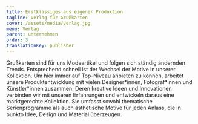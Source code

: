 ```yaml
---
title: Erstklassiges aus eigener Produktion
tagline: Verlag für Grußkarten
cover: /assets/media/verlag.jpg
menu: Verlag
parent: unternehmen
order: 3
translationKey: publisher
---
```

Grußkarten sind für uns Modeartikel und folgen sich ständig ändernden Trends. Entsprechend schnell ist der Wechsel der Motive in unserer Kollektion. Um hier immer auf Top-Niveau anbieten zu können, arbeitet unsere Produktentwicklung mit vielen Designer\*innen, Fotograf\*innen und Künstler\*innen zusammen. Deren kreative Ideen und Innovationen verbinden wir mit unseren Erfahrungen und entwickeln daraus eine marktgerechte Kollektion. Sie umfasst sowohl thematische Serienprogramme als auch ästhetische Motive für jeden Anlass, die in punkto Idee, Design und Material überzeugen.
